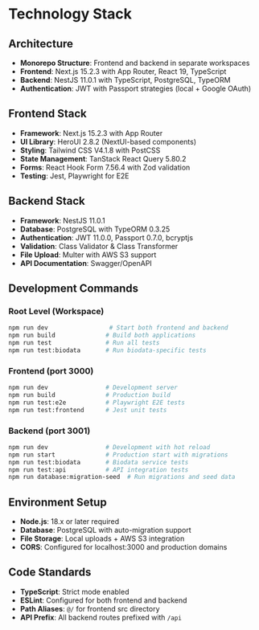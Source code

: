 # Technology Stack

## Architecture
- **Monorepo Structure**: Frontend and backend in separate workspaces
- **Frontend**: Next.js 15.2.3 with App Router, React 19, TypeScript
- **Backend**: NestJS 11.0.1 with TypeScript, PostgreSQL, TypeORM
- **Authentication**: JWT with Passport strategies (local + Google OAuth)

## Frontend Stack
- **Framework**: Next.js 15.2.3 with App Router
- **UI Library**: HeroUI 2.8.2 (NextUI-based components)
- **Styling**: Tailwind CSS V4.1.8 with PostCSS
- **State Management**: TanStack React Query 5.80.2
- **Forms**: React Hook Form 7.56.4 with Zod validation
- **Testing**: Jest, Playwright for E2E

## Backend Stack
- **Framework**: NestJS 11.0.1
- **Database**: PostgreSQL with TypeORM 0.3.25
- **Authentication**: JWT 11.0.0, Passport 0.7.0, bcryptjs
- **Validation**: Class Validator & Class Transformer
- **File Upload**: Multer with AWS S3 support
- **API Documentation**: Swagger/OpenAPI

## Development Commands

### Root Level (Workspace)
```bash
npm run dev                 # Start both frontend and backend
npm run build              # Build both applications
npm run test               # Run all tests
npm run test:biodata       # Run biodata-specific tests
```

### Frontend (port 3000)
```bash
npm run dev                # Development server
npm run build              # Production build
npm run test:e2e           # Playwright E2E tests
npm run test:frontend      # Jest unit tests
```

### Backend (port 3001)
```bash
npm run dev                # Development with hot reload
npm run start              # Production start with migrations
npm run test:biodata       # Biodata service tests
npm run test:api           # API integration tests
npm run database:migration-seed  # Run migrations and seed data
```

## Environment Setup
- **Node.js**: 18.x or later required
- **Database**: PostgreSQL with auto-migration support
- **File Storage**: Local uploads + AWS S3 integration
- **CORS**: Configured for localhost:3000 and production domains

## Code Standards
- **TypeScript**: Strict mode enabled
- **ESLint**: Configured for both frontend and backend
- **Path Aliases**: `@/` for frontend src directory
- **API Prefix**: All backend routes prefixed with `/api`